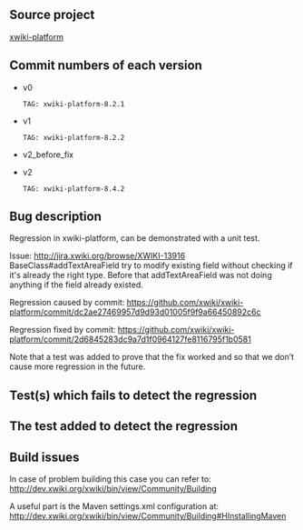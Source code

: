 Source project
--------
[xwiki-platform](https://github.com/xwiki/xwiki-platform)


Commit numbers of each version
--------
- v0

    `TAG: xwiki-platform-8.2.1`

- v1

    `TAG: xwiki-platform-8.2.2`

- v2_before_fix


- v2

    `TAG: xwiki-platform-8.4.2`


Bug description
--------
Regression in xwiki-platform, can be demonstrated with a unit test.

Issue: http://jira.xwiki.org/browse/XWIKI-13916
BaseClass#addTextAreaField try to modify existing field without checking if it's already the right type.
Before that addTextAreaField was not doing anything if the field already existed.

Regression caused by commit: https://github.com/xwiki/xwiki-platform/commit/dc2ae27469957d9d93d01005f9f9a66450892c6c

Regression fixed by commit: https://github.com/xwiki/xwiki-platform/commit/2d6845283dc9a7d1f0964127fe8116795f1b0581

Note that a test was added to prove that the fix worked and so that we don’t cause more regression in the future.


Test(s) which fails to detect the regression
--------



The test added to detect the regression
--------



Build issues
-------
In case of problem building this case you can refer to:
http://dev.xwiki.org/xwiki/bin/view/Community/Building

A useful part is the Maven settings.xml configuration at:
http://dev.xwiki.org/xwiki/bin/view/Community/Building#HInstallingMaven
